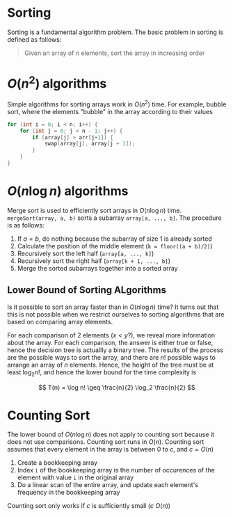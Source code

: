 # Sorting

Sorting is a fundamental algorithm problem. The basic problem in sorting is defined as follows:

> Given an array of $n$ elements, sort the array in increasing order

# $O(n^2)$ algorithms

Simple algorithms for sorting arrays work in $O(n^2)$ time. For example, bubble sort, where the elements "bubble" in the array according to their values

```cpp
for (int i = 0; i < n; i++) {
    for (int j = 0; j < n - 1; j++) {
        if (array[j] > arr[j+1]) {
            swap(array[j], array[j + 1]);
        }
    }
}
```

# $O(n \log n)$ algorithms

Merge sort is used to efficiently sort arrays in $O(n \log n)$ time. `mergeSort(array, a, b)` sorts a subarray `array[a, ..., b]`. The procedure is as follows:

1. If $a = b$, do nothing because the subarray of size 1 is already sorted
2. Calculate the position of the middle element (`k = floor((a + b)/2)`)
3. Recursively sort the left half (`array[a, ..., k]`)
4. Recursively sort the right half (`array[k + 1, ..., b]`)
5. Merge the sorted subarrays together into a sorted array

## Lower Bound of Sorting ALgorithms

Is it possible to sort an array faster than in $O(n \log n)$ time? It turns out that this is not possible when we restrict ourselves to sorting algorithms that are based on comparing array elements.

For each comparison of 2 elements ($x < y?$), we reveal more information about the array. For each comparison, the answer is either true or false, hence the decision tree is actuallly a binary tree. The results of the process are the possible ways to sort the array, and there are $n!$ possible ways to arrange an array of $n$ elements. Hence, the height of the tree must be at least $\log_2 n!$, and hence the lower bound for the time complexity is

$$
T(n) = \log n! \geq \frac{n}{2} \log_2 \frac{n}{2}
$$

# Counting Sort

The lower bound of $O(n \log n)$ does not apply to counting sort because it does not use comparisons. Counting sort runs in $O(n)$. Counting sort assumes that every element in the array is between $0$ to $c$, and $c = O(n)$

1. Create a bookkeeping array
2. Index `i` of the bookkeeping array is the number of occurences of the element with value `i` in the original array
3. Do a linear scan of the entire array, and update each element's frequency in the bookkeeping array

Counting sort only works if $c$ is sufficiently small ($c ~ O(n)$)
